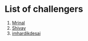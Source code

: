 # List of challengers
1. [Mrinal](https://github.com/mrinal1224)
2. [Shivay](https://github.com/shivaylamba)
3. [imhardikdesai](https://github.com/imhardikdesai)